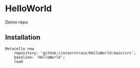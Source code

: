 # HelloWorld
Demo repo
## Installation```Metacello new	repository: 'github://onierstrasz/HelloWorld:main/src';	baseline: 'HelloWorld';	load```
